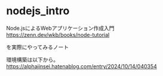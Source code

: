# nodejs_intro

Node.jsによるWebアプリケーション作成入門
https://zenn.dev/wkb/books/node-tutorial

を実際にやってみるノート

環境構築は以下から。
https://alphajinsei.hatenablog.com/entry/2024/10/14/040354